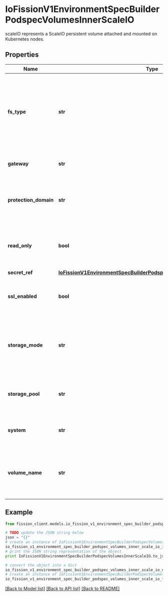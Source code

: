 # IoFissionV1EnvironmentSpecBuilderPodspecVolumesInnerScaleIO

scaleIO represents a ScaleIO persistent volume attached and mounted on Kubernetes nodes.

## Properties

Name | Type | Description | Notes
------------ | ------------- | ------------- | -------------
**fs_type** | **str** | fsType is the filesystem type to mount. Must be a filesystem type supported by the host operating system. Ex. \&quot;ext4\&quot;, \&quot;xfs\&quot;, \&quot;ntfs\&quot;. Default is \&quot;xfs\&quot;. | [optional] 
**gateway** | **str** | gateway is the host address of the ScaleIO API Gateway. | 
**protection_domain** | **str** | protectionDomain is the name of the ScaleIO Protection Domain for the configured storage. | [optional] 
**read_only** | **bool** | readOnly Defaults to false (read/write). ReadOnly here will force the ReadOnly setting in VolumeMounts. | [optional] 
**secret_ref** | [**IoFissionV1EnvironmentSpecBuilderPodspecVolumesInnerScaleIOSecretRef**](IoFissionV1EnvironmentSpecBuilderPodspecVolumesInnerScaleIOSecretRef.md) |  | 
**ssl_enabled** | **bool** | sslEnabled Flag enable/disable SSL communication with Gateway, default false | [optional] 
**storage_mode** | **str** | storageMode indicates whether the storage for a volume should be ThickProvisioned or ThinProvisioned. Default is ThinProvisioned. | [optional] 
**storage_pool** | **str** | storagePool is the ScaleIO Storage Pool associated with the protection domain. | [optional] 
**system** | **str** | system is the name of the storage system as configured in ScaleIO. | 
**volume_name** | **str** | volumeName is the name of a volume already created in the ScaleIO system that is associated with this volume source. | [optional] 

## Example

```python
from fission_client.models.io_fission_v1_environment_spec_builder_podspec_volumes_inner_scale_io import IoFissionV1EnvironmentSpecBuilderPodspecVolumesInnerScaleIO

# TODO update the JSON string below
json = "{}"
# create an instance of IoFissionV1EnvironmentSpecBuilderPodspecVolumesInnerScaleIO from a JSON string
io_fission_v1_environment_spec_builder_podspec_volumes_inner_scale_io_instance = IoFissionV1EnvironmentSpecBuilderPodspecVolumesInnerScaleIO.from_json(json)
# print the JSON string representation of the object
print IoFissionV1EnvironmentSpecBuilderPodspecVolumesInnerScaleIO.to_json()

# convert the object into a dict
io_fission_v1_environment_spec_builder_podspec_volumes_inner_scale_io_dict = io_fission_v1_environment_spec_builder_podspec_volumes_inner_scale_io_instance.to_dict()
# create an instance of IoFissionV1EnvironmentSpecBuilderPodspecVolumesInnerScaleIO from a dict
io_fission_v1_environment_spec_builder_podspec_volumes_inner_scale_io_form_dict = io_fission_v1_environment_spec_builder_podspec_volumes_inner_scale_io.from_dict(io_fission_v1_environment_spec_builder_podspec_volumes_inner_scale_io_dict)
```
[[Back to Model list]](../README.md#documentation-for-models) [[Back to API list]](../README.md#documentation-for-api-endpoints) [[Back to README]](../README.md)


